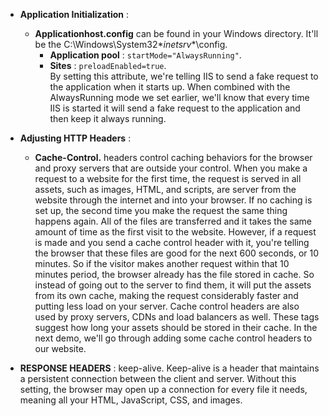 + **Application Initialization** : 
  + **Applicationhost.config** can be found in your Windows directory. It'll be the C:\Windows\System32\**inetsrv**\config.
    + **Application pool** : `startMode="AlwaysRunning"`. 
    + **Sites** : `preloadEnabled=true`.  
  By setting this attribute, we're telling IIS to send a fake request to the application when it starts up. When combined with the AlwaysRunning mode we set earlier, we'll know that every time IIS is started it will send a fake request to the application and then keep it always running.

+ **Adjusting HTTP Headers** : 
  + **Cache-Control.** headers control caching behaviors for the browser and proxy servers that are outside your control. When you make a request to a website for the first time, the request is served in all assets, such as images, HTML, and scripts, are server from the website through the internet and into your browser. If no caching is set up, the second time you make the request the same thing happens again. All of the files are transferred and it takes the same amount of time as the first visit to the website. However, if a request is made and you send a cache control header with it, you're telling the browser that these files are good for the next 600 seconds, or 10 minutes. So if the visitor makes another request within that 10 minutes period, the browser already has the file stored in cache. So instead of going out to the server to find them, it will put the assets from its own cache, making the request considerably faster and putting less load on your server. Cache control headers are also used by proxy servers, CDNs and load balancers as well. These tags suggest how long your assets should be stored in their cache. In the next demo, we'll go through adding some cache control headers to our website.  
  
+ **RESPONSE HEADERS** :
  keep-alive. Keep-alive is a header that maintains a persistent connection between the client and server. Without this setting, the browser may open up a connection for every file it needs, meaning all your HTML, JavaScript, CSS, and images.
